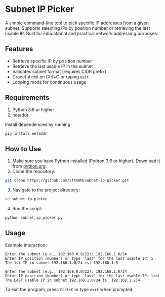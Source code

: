 # Subnet IP Picker
A simple command-line tool to pick specific IP addresses from a given subnet. Supports selecting IPs by position number or retrieving the last usable IP. Built for educational and practical network addressing purposes.

## Features
- Retrieve specific IP by position number
- Retrieve the last usable IP in the subnet
- Validates subnet format (requires CIDR prefix)
- Graceful exit on Ctrl+C or typing `exit`
- Looping mode for continuous usage

## Requirements
1. Python 3.6 or higher
2. netaddr

Install dependencies by running:
```bash
pip install netaddr
```

## How to Use
1. Make sure you have Python installed (Python 3.6 or higher). Download it from [python.org](https://www.python.org/downloads/).
2. Clone the repository:
```bash
git clone https://github.com/SltnBM/subnet-ip-picker.git
```
3. Navigate to the project directory:
```bash
cd subnet-ip-picker
```
4. Run the script:

```bash
python subnet_ip_picker.py
```

## Usage
Example interaction:
```plaintext
Enter the subnet (e.g., 192.168.0.0/22): 192.168.1.0/24
Enter IP position (number) or type 'last' for the last usable IP: 5
The 1st IP in subnet 192.168.1.0/24 is: 192.168.1.5

Enter the subnet (e.g., 192.168.0.0/22): 192.168.1.0/24
Enter IP position (number) or type 'last' for the last usable IP: last
The LAST usable IP in subnet 192.168.1.0/24 is: 192.168.1.254
```

To exit the program, press `Ctrl+C` or type `exit` when prompted.